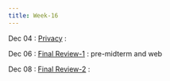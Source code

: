```yaml
---
title: Week-16
---
```


Dec 04 
: [Privacy]()
  :  

Dec 06
: [Final Review-1]()
  : pre-midterm and web

Dec 08
: [Final Review-2]()
  : 
  



